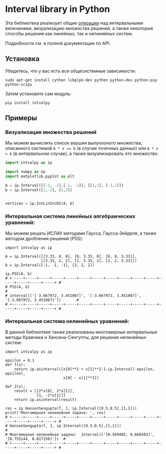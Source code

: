 # Interval library in Python

Эта библиотека реализует общие [операции](https://ru.wikipedia.org/wiki/Интервальная_арифметика) над интервальными величинами, визуализацию множества решений, а также некоторые способы решения как линейных, так и нелинейных систем. 

Подробности см. в полной документации по API.

## Установка

Убедитесь, что у вас есть все общесистемные зависимости:
```
sudo apt-get install cython libglpk-dev python python-dev python-pip python-scipy
```
Затем установите сам модуль:
```
pip install intvalpy
```

## Примеры 

### Визуализация множества решений

Мы можем вычислить список вершин выпуклоного множества, описанного системой ``A * x >= b`` (в случае точечных данных) или ``A * x = b`` (в интервальном случае), а также визуализировать это множество:

```python
import intvalpy as ip

import numpy as np
import matplotlib.pyplot as plt

A = ip.Interval([[-1, -1],[-1, -1]], [[1,1], [-1,1]])
b = ip.Interval([1,-2], [1,2])


vertices = ip.IntLinIncR2(A, b)
```

### Интервальная система линейных алгебраических уравнений:

Мы можем решать ИСЛАУ методами Гаусса, Гаусса-Зейделя, а также методом дробления решений (PSS):

```
import intvalpy as ip

A = ip.Interval([[3.33, 0, 0], [0, 3.33, 0], [0, 0, 3.33]],
                [[3.33, 2, 2], [2, 3.33, 2], [2, 2, 3.33]])
b = ip.Interval([-1, -1, -1], [2, 2, 2])

ip.PSS(A, b)
# +-----+-----+-----+-----+-----+-----+-----+-----+-----+-----+-----+-----+-----+-----+-----+ #
# PSS(A, b)                                                                                   #
# interval(['[-3.667972, 3.451067]', '[-3.667972, 3.451067]', '[-3.667972, 3.451067]'])       #
# +-----+-----+-----+-----+-----+-----+-----+-----+-----+-----+-----+-----+-----+-----+-----+ #
```

### Интервальная система нелинейных уравнений:

В данной библиотеке также реализованы многомерные интервальные методы Кравчика и Хансена-Сенгупты, для решения нелинейных систем:

```
import intvalpy as ip

epsilon = 0.1
def f(x):
    return ip.asinterval([x[0]**2 + x[1]**2-1-ip.Interval(-epsilon, epsilon), 
                          x[0] - x[1]**2])

def J(x):    
    result = [[2*x[0], 2*x[1]],
              [1, -2*x[1]]]
    return ip.asinterval(result)

res = ip.HansenSengupta(f, J, ip.Interval([0.5,0.5],[1,1]))
print('Многомерная нелинейная задача: ', res)
# +-----+-----+-----+-----+-----+-----+-----+-----+-----+-----+-----+-----+-----+-----+-----+ #
# HansenSengupta(f, J, ip.Interval([0.5,0.5],[1,1]))                                          #
# Многомерная нелинейная задача:  interval(['[0.569485, 0.666583]', '[0.755144, 0.817158]'])  #
# +-----+-----+-----+-----+-----+-----+-----+-----+-----+-----+-----+-----+-----+-----+-----+ #
```

